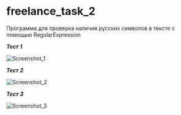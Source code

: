 # freelance_task_2
Программа для проверка наличия русских символов в тексте с помощью RegularExpression

***Тест 1***

![Screenshot_1](https://github.com/xAPECx/freelance_task_2/raw/master/images/Screenshot_1.png)
	
***Тест 2***

![Screenshot_2](https://github.com/xAPECx/freelance_task_2/raw/master/images/Screenshot_2.png)

***Тест 3***

![Screenshot_3](https://github.com/xAPECx/freelance_task_2/raw/master/images/Screenshot_3.png)
